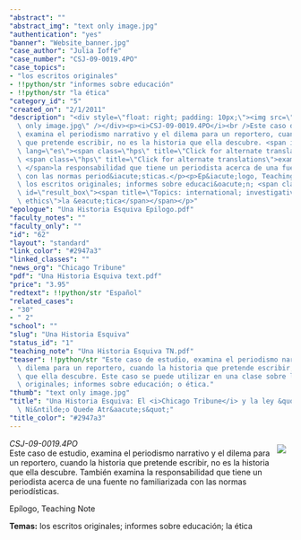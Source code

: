 ```yaml
---
"abstract": ""
"abstract_img": "text only image.jpg"
"authentication": "yes"
"banner": "Website_banner.jpg"
"case_author": "Julia Ioffe"
"case_number": "CSJ-09-0019.4PO"
"case_topics":
- "los escritos originales"
- !!python/str "informes sobre educación"
- !!python/str "la ética"
"category_id": "5"
"created_on": "2/1/2011"
"description": "<div style=\"float: right; padding: 10px;\"><img src=\"/casestudy/files/photos/456/text\
  \ only image.jpg\" /></div><p><i>CSJ-09-0019.4PO</i><br />Este caso de estudio,\
  \ examina el periodismo narrativo y el dilema para un reportero, cuando la historia\
  \ que pretende escribir, no es la historia que ella descubre. <span id=\"result_box\"\
  \ lang=\"es\"><span class=\"hps\" title=\"Click for alternate translations\">Tambi&eacute;n</span>\
  \ <span class=\"hps\" title=\"Click for alternate translations\">examina</span>\
  \ </span>la responsabilidad que tiene un periodista acerca de una fuente no familiarizada\
  \ con las normas period&iacute;sticas.</p><p>Ep&iacute;logo, Teaching Note</p><p><strong>Temas:</strong>\
  \ los escritos originales; informes sobre educaci&oacute;n; <span class=\"short_text\"\
  \ id=\"result_box\"><span title=\"Topics: international; investigative reporting;\
  \ ethics\">la &eacute;tica</span></span></p>"
"epologue": "Una Historia Esquiva Epilogo.pdf"
"faculty_notes": ""
"faculty_only": ""
"id": "62"
"layout": "standard"
"link_color": "#2947a3"
"linked_classes": ""
"news_org": "Chicago Tribune"
"pdf": "Una Historia Esquiva text.pdf"
"price": "3.95"
"redtext": !!python/str "Español"
"related_cases":
- "30"
- " 2"
"school": ""
"slug": "Una Historia Esquiva"
"status_id": "1"
"teaching_note": "Una Historia Esquiva TN.pdf"
"teaser": !!python/str "Este caso de estudio, examina el periodismo narrativo y el\
  \ dilema para un reportero, cuando la historia que pretende escribir, no es la historia\
  \ que ella descubre. Este caso se puede utilizar en una clase sobre los escritos\
  \ originales; informes sobre educación; o ética."
"thumb": "text only image.jpg"
"title": "Una Historia Esquiva: El <i>Chicago Tribune</i> y la ley &quot;Que Ning&uacute;n\
  \ Ni&ntilde;o Quede Atr&aacute;s&quot;"
"title_color": "#2947a3"
---
```

<div style="float: right; padding: 10px;"><img src="/casestudy/files/photos/456/text only image.jpg" /></div><p><i>CSJ-09-0019.4PO</i><br />Este caso de estudio, examina el periodismo narrativo y el dilema para un reportero, cuando la historia que pretende escribir, no es la historia que ella descubre. <span id="result_box" lang="es"><span class="hps" title="Click for alternate translations">Tambi&eacute;n</span> <span class="hps" title="Click for alternate translations">examina</span> </span>la responsabilidad que tiene un periodista acerca de una fuente no familiarizada con las normas period&iacute;sticas.</p><p>Ep&iacute;logo, Teaching Note</p><p><strong>Temas:</strong> los escritos originales; informes sobre educaci&oacute;n; <span class="short_text" id="result_box"><span title="Topics: international; investigative reporting; ethics">la &eacute;tica</span></span></p>
